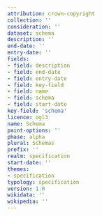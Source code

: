 ```yaml
---
attribution: crown-copyright
collection: ''
consideration: ''
dataset: schema
description: ''
end-date: ''
entry-date: ''
fields:
- field: description
- field: end-date
- field: entry-date
- field: key-field
- field: name
- field: schema
- field: start-date
key-field: 'schema'
licence: ogl3
name: Schema
paint-options: ''
phase: alpha
plural: Schemas
prefix: ''
realm: specification
start-date: ''
themes:
- specification
typology: specification
version: 1.0
wikidata: ''
wikipedia: ''
---
```

